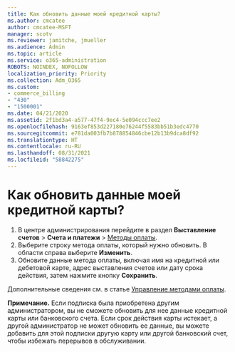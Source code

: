 ```yaml
---
title: Как обновить данные моей кредитной карты?
ms.author: cmcatee
author: cmcatee-MSFT
manager: scotv
ms.reviewer: jamitche, jmueller
ms.audience: Admin
ms.topic: article
ms.service: o365-administration
ROBOTS: NOINDEX, NOFOLLOW
localization_priority: Priority
ms.collection: Adm_O365
ms.custom:
- commerce_billing
- "430"
- "1500001"
ms.date: 04/21/2020
ms.assetid: 2f1bd3a4-a577-47f4-9ec4-5e094ccc7ee2
ms.openlocfilehash: 9163ef853d227180e76244f5583bb51b3edc4770
ms.sourcegitcommit: e781da003fb7b878854846cbe12b13b9dca8df92
ms.translationtype: HT
ms.contentlocale: ru-RU
ms.lasthandoff: 08/31/2021
ms.locfileid: "58842275"
---
```

# <a name="how-do-i-update-my-credit-card-information"></a>Как обновить данные моей кредитной карты?

1. В центре администрирования перейдите в раздел **Выставление счетов** > **Счета и платежи** > [Методы оплаты](https://go.microsoft.com/fwlink/p/?linkid=2018806).
2. Выберите строку метода оплаты, который нужно обновить. В области справа выберите **Изменить**.
3. Обновите данные метода оплаты, включая имя на кредитной или дебетовой карте, адрес выставления счетов или дату срока действия, затем нажмите кнопку **Сохранить**.

Дополнительные сведения см. в статье [Управление методами оплаты](https://docs.microsoft.com/microsoft-365/commerce/billing-and-payments/manage-payment-methods).

**Примечание.** Если подписка была приобретена другим администратором, вы не сможете обновить для нее данные кредитной карты или банковского счета. Если срок действия карты истекает, а другой администратор не может обновить ее данные, вы можете добавить для этой подписки другую карту или другой банковский счет, чтобы избежать перерывов в обслуживании.